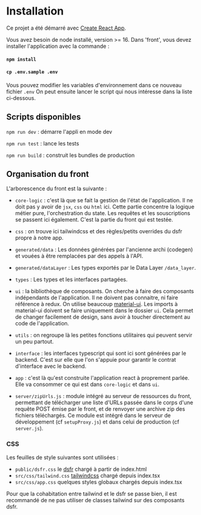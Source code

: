 # Installation
Ce projet a été démarré avec [Create React App](https://github.com/facebook/create-react-app).

Vous avez besoin de node installé, version >= 16.
Dans 'front', vous devez installer l'application avec la commande :

#### `npm install`
#### `cp .env.sample .env`
Vous pouvez modifier les variables d'environnement dans ce nouveau fichier `.env`
On peut ensuite lancer le script qui nous intéresse dans la liste ci-dessous.


## Scripts disponibles
``npm run dev`` : démarre l'appli en mode dev

``npm run test`` : lance les tests

``npm run build`` : construit les bundles de production


## Organisation du front
L'arborescence du front est la suivante :

- `core-logic` : c'est là que se fait la gestion de l'état de l'application. Il ne doit pas y avoir de `jsx`, 
  `css` ou `html` ici. Cette partie concentre la logique métier pure, l'orchestration du state. Les requêtes et les souscriptions se passent ici également. C'est la partie du front qui est testée.
 
- `css` : on trouve ici tailwindcss et des règles/petits overrides du dsfr propre à notre app.

- `generated/data` : Les données générées par l'ancienne archi (codegen) et vouées à être remplacées par des 
  appels à l'API.

- `generated/dataLayer` : Les types exportés par le Data Layer `/data_layer`.

- `types` : Les types et les interfaces partagées.

- `ui` : la bibliothèque de composants. On cherche à faire des composants indépendants de l'application. Il ne 
  doivent pas connaitre, ni faire référence à redux. On utilise beaucoup [material-ui](https://material-ui.com/). Les imports à material-ui doivent se faire uniquement dans le dossier `ui`. Cela permet de changer facilement de design, sans avoir à toucher directement au code de l'application.

- `utils` : on regroupe là les petites fonctions utilitaires qui peuvent servir un peu partout.

- `interface` : les interfaces typescript qui sont ici sont générées par le backend. C'est sur elle que l'on s'appuie pour garantir le contrat d'interface avec le backend.

- `app` : c'est là qu'est construite l'application react à proprement parlée. Elle va consommer ce qui est dans `core-logic` et dans `ui`.

- `server/zipUrls.js` : module intégré au serveur de ressources du front, permettant de télécharger une liste d'URLs passée dans le corps d'une requête POST émise par le front, et de renvoyer une archive zip des fichiers téléchargés. Ce module est intégré dans le serveur de développement (cf `setupProxy.js`) et dans celui de production (cf `server.js`).

### CSS
Les feuilles de style suivantes sont utilisées :

- `public/dsfr.css` le [dsfr](https://gouvfr.atlassian.net/wiki/spaces/DB/overview?homepageId=145359476) chargé à partir de index.html
- `src/css/tailwind.css` [tailwindcss](https://tailwindcss.com/) chargé depuis index.tsx 
- `src/css/app.css` quelques styles globaux chargés depuis index.tsx

Pour que la cohabitation entre tailwind et le dsfr se passe bien, il est recommandé de ne pas utiliser de classes 
tailwind sur des composants dsfr.
